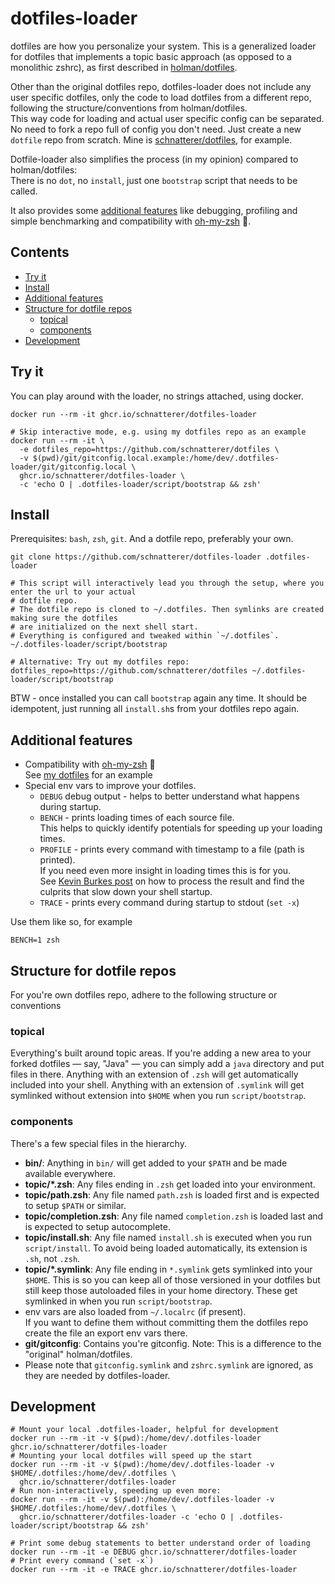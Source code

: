 dotfiles-loader
===

dotfiles are how you personalize your system. This is a generalized loader for dotfiles that implements a topic basic
approach (as opposed to a monolithic zshrc), as first described in
[holman/dotfiles](https://github.com/holman/dotfiles).

Other than the original dotfiles repo, dotfiles-loader does not include any user specific dotfiles, only the code to
load dotfiles from a different repo, following the structure/conventions from holman/dotfiles.  
This way code for loading and actual user specific config can be separated.
No need to fork a repo full of config you don't need. Just create a new `dotfile` repo from scratch.
Mine is [schnatterer/dotfiles](https://github.com/schnatterer/dotfiles), for example.

Dotfile-loader also simplifies the process (in my opinion) compared to holman/dotfiles:  
There is no `dot`, no `install`, just one `bootstrap` script that needs to be called.

It also provides some [additional features](#additional-features) like debugging, profiling and simple benchmarking
and compatibility with [oh-my-zsh](https://github.com/ohmyzsh/ohmyzsh) 🎉.

## Contents 

<!-- START doctoc generated TOC please keep comment here to allow auto update -->
<!-- DON'T EDIT THIS SECTION, INSTEAD RE-RUN doctoc TO UPDATE -->

- [Try it](#try-it)
- [Install](#install)
- [Additional features](#additional-features)
- [Structure for dotfile repos](#structure-for-dotfile-repos)
  - [topical](#topical)
  - [components](#components)
- [Development](#development)

<!-- END doctoc generated TOC please keep comment here to allow auto update -->

## Try it

You can play around with the loader, no strings attached, using docker.

```shell
docker run --rm -it ghcr.io/schnatterer/dotfiles-loader

# Skip interactive mode, e.g. using my dotfiles repo as an example
docker run --rm -it \
  -e dotfiles_repo=https://github.com/schnatterer/dotfiles \
  -v $(pwd)/git/gitconfig.local.example:/home/dev/.dotfiles-loader/git/gitconfig.local \
  ghcr.io/schnatterer/dotfiles-loader \
  -c 'echo O | .dotfiles-loader/script/bootstrap && zsh'
```

## Install

Prerequisites: `bash`, `zsh`, `git`. And a dotfile repo, preferably your own.

```shell
git clone https://github.com/schnatterer/dotfiles-loader .dotfiles-loader

# This script will interactively lead you through the setup, where you enter the url to your actual 
# dotfile repo.
# The dotfile repo is cloned to ~/.dotfiles. Then symlinks are created making sure the dotfiles
# are initialized on the next shell start.
# Everything is configured and tweaked within `~/.dotfiles`.
~/.dotfiles-loader/script/bootstrap

# Alternative: Try out my dotfiles repo:
dotfiles_repo=https://github.com/schnatterer/dotfiles ~/.dotfiles-loader/script/bootstrap
```

BTW - once installed you can call `bootstrap` again any time. It should be idempotent, just running all `install.sh`s 
from your dotfiles repo again.

## Additional features 

* Compatibility with [oh-my-zsh](https://github.com/ohmyzsh/ohmyzsh) 🎉  
  See [my dotfiles](https://github.com/schnatterer/dotfiles/tree/b013a3/oh-my-zsh) for an example
* Special env vars to improve your dotfiles.
    * `DEBUG` debug output - helps to better understand what happens during startup.
    * `BENCH` - prints loading times of each source file.  
      This helps to quickly identify potentials for speeding up your loading times.
    * `PROFILE` - prints every command with timestamp to a file (path is printed).  
      If you need even more insight in loading times this is for you.  
      See [Kevin Burkes post](https://kevin.burke.dev/kevin/profiling-zsh-startup-time/) on how to process the result and
      find the culprits that slow down your shell startup.
    * `TRACE` - prints every command during startup to stdout (`set -x`)

Use them like so, for example

```shell
BENCH=1 zsh
```

## Structure for dotfile repos

For you're own dotfiles repo, adhere to the following structure or conventions

### topical

Everything's built around topic areas. If you're adding a new area to your forked dotfiles — say, "Java" — you can
simply add a `java` directory and put files in there. Anything with an extension of `.zsh` will get automatically
included into your shell. Anything with an extension of `.symlink` will get symlinked without extension into `$HOME`
when you run `script/bootstrap`.

### components

There's a few special files in the hierarchy.

- **bin/**: Anything in `bin/` will get added to your `$PATH` and be made available everywhere.
- **topic/\*.zsh**: Any files ending in `.zsh` get loaded into your environment.
- **topic/path.zsh**: Any file named `path.zsh` is loaded first and is expected to setup `$PATH` or similar.
- **topic/completion.zsh**: Any file named `completion.zsh` is loaded last and is expected to setup autocomplete.
- **topic/install.sh**: Any file named `install.sh` is executed when you run `script/install`. To avoid being loaded
  automatically, its extension is `.sh`, not `.zsh`.
- **topic/\*.symlink**: Any file ending in `*.symlink` gets symlinked into your `$HOME`. This is so you can keep all of
  those versioned in your dotfiles but still keep those autoloaded files in your home directory. These get symlinked in
  when you run `script/bootstrap`.
- env vars are also loaded from `~/.localrc` (if present).  
  If you want to define them without committing them the dotfiles repo create the file an export env vars there.
- **git/gitconfig**: Contains you're gitconfig. Note: This is a difference to the "original" holman/dotfiles.
- Please note that `gitconfig.symlink` and `zshrc.symlink` are ignored, as they are needed by dotfiles-loader.

## Development

```shell
# Mount your local .dotfiles-loader, helpful for development
docker run --rm -it -v $(pwd):/home/dev/.dotfiles-loader ghcr.io/schnatterer/dotfiles-loader
# Mounting your local dotfiles will speed up the start
docker run --rm -it -v $(pwd):/home/dev/.dotfiles-loader -v $HOME/.dotfiles:/home/dev/.dotfiles \
  ghcr.io/schnatterer/dotfiles-loader
# Run non-interactively, speeding up even more:
docker run --rm -it -v $(pwd):/home/dev/.dotfiles-loader -v $HOME/.dotfiles:/home/dev/.dotfiles \
  ghcr.io/schnatterer/dotfiles-loader -c 'echo O | .dotfiles-loader/script/bootstrap && zsh'

# Print some debug statements to better understand order of loading
docker run --rm -it -e DEBUG ghcr.io/schnatterer/dotfiles-loader
# Print every command (`set -x`)
docker run --rm -it -e TRACE ghcr.io/schnatterer/dotfiles-loader
```